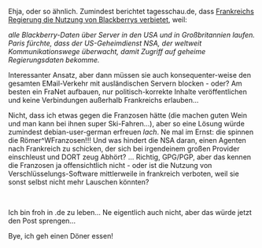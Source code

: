 <html><body><p>Ehja, oder so ähnlich. Zumindest berichtet tagesschau.de, dass <a href="http://www.tagesschau.de/aktuell/meldungen/0%2C%2COID6968546_REF1%2C00.html" target="_blank"> Frankreichs Regierung die Nutzung von Blackberrys verbietet</a>, weil:<br>

<i>alle Blackberry-Daten über Server in den USA und in Großbritannien laufen. Paris fürchte, dass der US-Geheimdienst NSA, der weltweit Kommunikationswege überwacht, damit Zugriff auf geheime Regierungsdaten bekomme.</i><br>

Interessanter Ansatz, aber dann müssen sie auch konsequenter-weise den gesamten EMail-Verkehr mit ausländischen Servern blocken - oder? Am besten ein FraNet aufbauen, nur politisch-korrekte Inhalte veröffentlichen und keine Verbindungen außerhalb Frankreichs erlauben...<br>

Nicht, dass ich etwas gegen die Franzosen hätte (die machen guten Wein und man kann bei ihnen super Ski-Fahren...), aber so eine Lösung würde zumindest debian-user-german erfreuen *lach*. Ne mal im Ernst: die spinnen die Römer^WFranzosen!!! Und was hindert die NSA daran, einen Agenten nach Frankreich zu schicken, der sich bei irgendeinem großen Provider einschleust und DORT zeug Abhört? ... Richtig, GPG/PGP, aber das kennen die Franzosen ja offensichtlich nicht - oder ist die Nutzung von Verschlüsselungs-Software mittlerweile in frankreich verboten, weil sie sonst selbst nicht mehr Lauschen könnten?<br>

<br>

Ich bin froh in .de zu leben... Ne eigentlich auch nicht, aber das würde jetzt den Post sprengen...<br>

Bye, ich geh einen Döner essen!</p></body></html>
